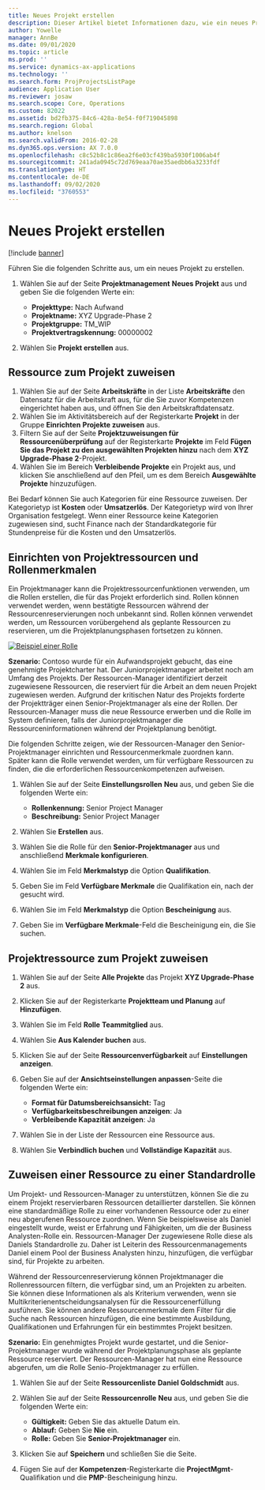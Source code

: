 ```yaml
---
title: Neues Projekt erstellen
description: Dieser Artikel bietet Informationen dazu, wie ein neues Projekt erstellt wird.
author: Yowelle
manager: AnnBe
ms.date: 09/01/2020
ms.topic: article
ms.prod: ''
ms.service: dynamics-ax-applications
ms.technology: ''
ms.search.form: ProjProjectsListPage
audience: Application User
ms.reviewer: josaw
ms.search.scope: Core, Operations
ms.custom: 82022
ms.assetid: bd2fb375-84c6-428a-8e54-f0f719045898
ms.search.region: Global
ms.author: knelson
ms.search.validFrom: 2016-02-28
ms.dyn365.ops.version: AX 7.0.0
ms.openlocfilehash: c8c52b8c1c86ea2f6e03cf439ba5930f1006ab4f
ms.sourcegitcommit: 241ada0945c72d769eaa70ae35aedbb6a3233fdf
ms.translationtype: HT
ms.contentlocale: de-DE
ms.lasthandoff: 09/02/2020
ms.locfileid: "3760553"
---
```

# <a name="create-a-new-project"></a>Neues Projekt erstellen

[!include [banner](../includes/banner.md)]

Führen Sie die folgenden Schritte aus, um ein neues Projekt zu erstellen.

1. Wählen Sie auf der Seite **Projektmanagement** **Neues Projekt** aus und geben Sie die folgenden Werte ein:

    - **Projekttype:** Nach Aufwand
    - **Projektname:** XYZ Upgrade-Phase 2
    - **Projektgruppe:** TM\_WIP
    - **Projektvertragskennung:** 00000002

2. Wählen Sie **Projekt erstellen** aus.

## <a name="assign-a-resource-to-a-project"></a>Ressource zum Projekt zuweisen

1. Wählen Sie auf der Seite **Arbeitskräfte** in der Liste **Arbeitskräfte** den Datensatz für die Arbeitskraft aus, für die Sie zuvor Kompetenzen eingerichtet haben aus, und öffnen Sie den Arbeitskraftdatensatz.
2. Wählen Sie im Aktivitätsbereich auf der Registerkarte **Projekt** in der Gruppe **Einrichten** **Projekte zuweisen** aus.
3. Filtern Sie auf der Seite **Projektzuweisungen für Ressourcenüberprüfung** auf der Registerkarte **Projekte** im Feld **Fügen Sie das Projekt zu den ausgewählten Projekten hinzu** nach dem **XYZ Upgrade-Phase 2**-Projekt.
4. Wählen Sie im Bereich **Verbleibende Projekte** ein Projekt aus, und klicken Sie anschließend auf den Pfeil, um es dem Bereich **Ausgewählte Projekte** hinzuzufügen.

Bei Bedarf können Sie auch Kategorien für eine Ressource zuweisen. Der Kategorietyp ist **Kosten** oder **Umsatzerlös**. Der Kategorietyp wird von Ihrer Organisation festgelegt. Wenn einer Ressource keine Kategorien zugewiesen sind, sucht Finance nach der Standardkategorie für Stundenpreise für die Kosten und den Umsatzerlös.

## <a name="set-up-project-resource-and-role-characteristics"></a>Einrichten von Projektressourcen und Rollenmerkmalen

Ein Projektmanager kann die Projektressourcenfunktionen verwenden, um die Rollen erstellen, die für das Projekt erforderlich sind. Rollen können verwendet werden, wenn bestätigte Ressourcen während der Ressourcenreservierungen noch unbekannt sind. Rollen können verwendet werden, um Ressourcen vorübergehend als geplante Ressourcen zu reservieren, um die Projektplanungsphasen fortsetzen zu können.

[![Beispiel einer Rolle](./media/projectresourcing05.jpg)](./media/projectresourcing05.jpg) 

**Szenario:** Contoso wurde für ein Aufwandsprojekt gebucht, das eine genehmigte Projektcharter hat. Der Juniorprojektmanager arbeitet noch am Umfang des Projekts. Der Ressourcen-Manager identifiziert derzeit zugewiesene Ressourcen, die reserviert für die Arbeit an dem neuen Projekt zugewiesen werden. Aufgrund der kritischen Natur des Projekts forderte der Projektträger einen Senior-Projektmanager als eine der Rollen. Der Ressourcen-Manager muss die neue Ressource erwerben und die Rolle im System definieren, falls der Juniorprojektmanager die Ressourceninformationen während der Projektplanung benötigt.

Die folgenden Schritte zeigen, wie der Ressourcen-Manager den Senior-Projektmanager einrichten und Ressourcenmerkmale zuordnen kann. Später kann die Rolle verwendet werden, um für verfügbare Ressourcen zu finden, die die erforderlichen Ressourcenkompetenzen aufweisen.

1. Wählen Sie auf der Seite **Einstellungsrollen** **Neu** aus, und geben Sie die folgenden Werte ein:

    - **Rollenkennung:** Senior Project Manager
    - **Beschreibung:** Senior Project Manager

2. Wählen Sie **Erstellen** aus.
3. Wählen Sie die Rolle für den **Senior-Projektmanager** aus und anschließend **Merkmale konfigurieren**.
4. Wählen Sie im Feld **Merkmalstyp** die Option **Qualifikation**.
5. Geben Sie im Feld **Verfügbare Merkmale** die Qualifikation ein, nach der gesucht wird.
6. Wählen Sie im Feld **Merkmalstyp** die Option **Bescheinigung** aus.
7. Geben Sie im **Verfügbare Merkmale**-Feld die Bescheinigung ein, die Sie suchen.

## <a name="assign-a-project-resource-to-a-project"></a>Projektressource zum Projekt zuweisen

1. Wählen Sie auf der Seite **Alle Projekte** das Projekt **XYZ Upgrade-Phase 2** aus.
2. Klicken Sie auf der Registerkarte **Projektteam und Planung** auf **Hinzufügen**.
3. Wählen Sie im Feld **Rolle** **Teammitglied** aus.
4. Wählen Sie **Aus Kalender buchen** aus.
5. Klicken Sie auf der Seite **Ressourcenverfügbarkeit** auf **Einstellungen anzeigen**.
6. Geben Sie auf der **Ansichtseinstellungen anpassen**-Seite die folgenden Werte ein:

    - **Format für Datumsbereichsansicht:** Tag
    - **Verfügbarkeitsbeschreibungen anzeigen**: Ja
    - **Verbleibende Kapazität anzeigen**: Ja

7. Wählen Sie in der Liste der Ressourcen eine Ressource aus.
8. Wählen Sie **Verbindlich buchen** und **Vollständige Kapazität** aus.

## <a name="assign-a-resource-to-a-default-role"></a>Zuweisen einer Ressource zu einer Standardrolle

Um Projekt- und Ressourcen-Manager zu unterstützen, können Sie die zu einem Projekt reservierbaren Ressourcen detaillierter darstellen. Sie können eine standardmäßige Rolle zu einer vorhandenen Ressource oder zu einer neu abgerufenen Ressource zuordnen. Wenn Sie beispielsweise als Daniel eingestellt wurde, weist er Erfahrung und Fähigkeiten, um die der Business Analysten-Rolle ein. Ressourcen-Manager Der zugewiesene Rolle diese als Daniels Standardrolle zu. Daher ist Leiterin des Ressourcenmanagements Daniel einem Pool der Business Analysten hinzu, hinzufügen, die verfügbar sind, für Projekte zu arbeiten.

Während der Ressourcenreservierung können Projektmanager die Rollenressourcen filtern, die verfügbar sind, um an Projekten zu arbeiten. Sie können diese Informationen als als Kriterium verwenden, wenn sie Multikriterienentscheidungsanalysen für die Ressourcenerfüllung ausführen. Sie können andere Ressourcenmerkmale dem Filter für die Suche nach Ressourcen hinzufügen, die eine bestimmte Ausbildung, Qualifikationen und Erfahrungen für ein bestimmtes Projekt besitzen.

**Szenario:** Ein genehmigtes Projekt wurde gestartet, und die Senior-Projektmanager wurde während der Projektplanungsphase als geplante Ressource reserviert. Der Ressourcen-Manager hat nun eine Ressource abgerufen, um die Rolle Senio-Projektmanager zu erfüllen.

1. Wählen Sie auf der Seite **Ressourcenliste** **Daniel Goldschmidt** aus.
2. Wählen Sie auf der Seite **Ressourcenrolle** **Neu** aus, und geben Sie die folgenden Werte ein:

    - **Gültigkeit:** Geben Sie das aktuelle Datum ein.
    - **Ablauf:** Geben Sie **Nie** ein.
    - **Rolle:** Geben Sie **Senior-Projektmanager** ein.

3. Klicken Sie auf **Speichern** und schließen Sie die Seite.
4. Fügen Sie auf der **Kompetenzen**-Registerkarte die **ProjectMgmt**-Qualifikation und die **PMP**-Bescheinigung hinzu.
